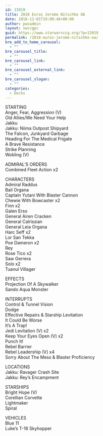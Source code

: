 ```yaml
---
id: 13919
title: 2018 Euros Jerome Nitschke OA
date: 2018-12-01T19:09:46+00:00
author: pwsadmin
layout: swccgpc
guid: https://www.starwarsccg.org/?p=13919
permalink: /2018-euros-jerome-nitschke-oa/
bre_add_to_home_carousel:
  - ""
bre_carousel_title:
  - ""
bre_carousel_link:
  - ""
bre_carousel_external_link:
  - ""
bre_carousel_slogan:
  - ""
categories:
  - Decks
---
```

STARTING  
Anger, Fear, Aggression (V)  
Old Allies/We Need Your Help  
Jakku  
Jakku: Niima Outpost Shipyard  
The Falcon, Junkyard Garbage  
Heading For The Medical Frigate  
A Brave Resistance  
Strike Planning  
Wokling (V)

ADMIRAL&#8217;S ORDERS  
Combined Fleet Action x2

CHARACTERS  
Admiral Raddus  
Bail Organa  
Captain Yutani With Blaster Cannon  
Chewie With Bowcaster x2  
Finn x2  
Galen Erso  
General Airen Cracken  
General Calrissian  
General Leia Organa  
Harc Seff x2  
Lor San Tekka  
Poe Dameron x2  
Rey  
Rose Tico x2  
Saw Gerrera  
Solo x2  
Tuanul Villager

EFFECTS  
Projection Of A Skywalker  
Sando Aqua Monster

INTERRUPTS  
Control & Tunnel Vision  
Dodge  
Effective Repairs & Starship Levitation  
It Could Be Worse  
It’s A Trap!  
Jedi Levitation (V) x2  
Keep Your Eyes Open (V) x2  
Punch It!  
Rebel Barrier  
Rebel Leadership (V) x4  
Sorry About The Mess & Blaster Proficiency

LOCATIONS  
Jakku: Ravager Crash Site  
Jakku: Rey’s Encampment

STARSHIPS  
Bright Hope (V)  
Corellian Corvette  
Lightmaker  
Spiral

VEHICLES  
Blue 11  
Luke&#8217;s T-16 Skyhopper